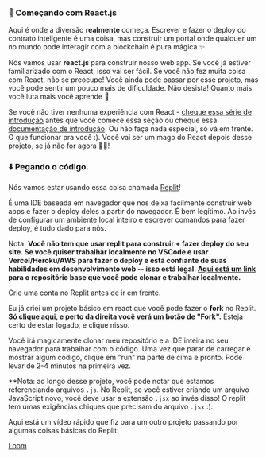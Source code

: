 ### 🏁 Começando com React.js

Aqui é onde a diversão **realmente** começa. Escrever e fazer o deploy do contrato inteligente é uma coisa, mas construir um portal onde qualquer um no mundo pode interagir com a blockchain é pura mágica ✨.

Nós vamos usar **react.js** para construir nosso web app. Se você já estiver familiarizado com o React, isso vai ser fácil. Se você não fez muita coisa com React, não se preocupe! Você ainda pode passar por esse projeto, mas você pode sentir um pouco mais de dificuldade. Não desista! Quanto mais você luta mais você aprende 🧠.

Se você não tiver nenhuma experiência com React - [cheque essa série de introdução](https://scrimba.com/learn/learnreact) antes que você comece essa seção ou cheque essa [documentação de introdução](https://reactjs.org/docs/getting-started.html). Ou não faça nada especial, só vá em frente. O que funcionar pra você :). Você vai ser um mago do React depois desse projeto, se já não for agora 🧙‍♂!

### ⬇️ Pegando o código.

Nós vamos estar usando essa coisa chamada [Replit](https://replit.com/~)!

É uma IDE baseada em navegador que nos deixa facilmente construir web apps e fazer o deploy deles a partir do navegador. É bem legítimo. Ao invés de configurar um ambiente local inteiro e escrever comandos para fazer deploy, é tudo dado para nós.

Nota: **Você não tem que usar replit para construir + fazer deploy do seu site. Se você quiser trabalhar localmente no VSCode e usar Vercel/Heroku/AWS para fazer o deploy e está confiante de suas habilidades em desenvolvimento web -- isso está legal. [Aqui está um link](https://github.com/buildspace/buildspace-nft-game-starter) para o repositório base que você pode clonar e trabalhar localmente.**

Crie uma conta no Replit antes de ir em frente.

Eu já criei um projeto básico em react que você pode fazer o  **fork** no Replit.  **[Só clique aqui](https://replit.com/@adilanchian/nft-game-starter-project?v=1), e perto da direita você verá um botão de "Fork".** Esteja certo de estar logado, e clique nisso.

Você irá magicamente clonar meu repositório e a IDE inteira no seu navegador para trabalhar com o código. Uma vez que parar de carregar e mostrar algum código, clique em "run" na parte de cima e pronto. Pode levar de 2-4 minutos na primeira vez.

\*\*Nota: ao longo desse projeto, você pode notar que estamos referenciando arquivos `.js`. No Replit, se você estiver criando um arquivo JavaScript novo, você deve usar a extensão `.jsx` ao invés disso! O replit tem umas exigências chiques que precisam do arquivo `.jsx` :).

Aqui está um vídeo rápido que fiz para um outro projeto passando por algumas coisas básicas do Replit:

[Loom](https://www.loom.com/share/babd8d81b83b4af2a196d6ea656e379a)